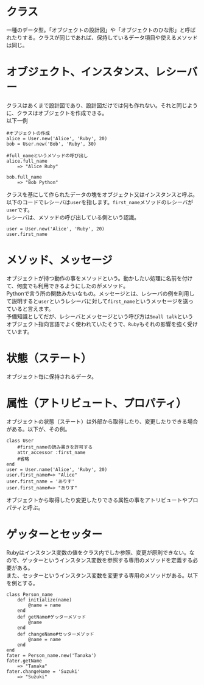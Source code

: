 # クラス
一種のデータ型。「オブジェクトの設計図」や「オブジェクトのひな形」と呼ばれたりする。クラスが同じであれば、保持しているデータ項目や使えるメソッドは同じ。  
# オブジェクト、インスタンス、レシーバー
クラスはあくまで設計図であり、設計図だけでは何も作れない。それと同じように、クラスはオブジェクトを作成できる。  
以下一例
```
#オブジェクトの作成
alice = User.new('Alice', 'Ruby', 20)
bob = User.new('Bob', 'Ruby', 30)

#full_nameというメソッドの呼び出し
alice.full_name
    => "Alice Ruby"

bob.full_name
    => "Bob Python"
```
クラスを基にして作られたデータの塊をオブジェクト又はインスタンスと呼ぶ。  
以下のコードでレシーバは`user`を指します。`first_name`メソッドのレシーバが`user`です。  
レシーバは、メソッドの呼び出している側という認識。
```
user = User.new('Alice', 'Ruby', 20)
user.first_name
```
# メソッド、メッセージ
オブジェクトが持つ動作の事をメソッドという。動かしたい処理に名前を付けて、何度でも利用できるようにしたのがメソッド。  
Pythonで言う所の関数みたいなもの。メッセージとは、レシーバの例を利用して説明すると`user`というレシーバに対して`first_name`というメッセージを送っていると言えます。  
予備知識としてだが、レシーバとメッセージという呼び方は`Small talk`というオブジェクト指向言語でよく使われていたそうで、`Ruby`もそれの影響を強く受けています。  
# 状態（ステート）
オブジェクト毎に保持されるデータ。  
# 属性（アトリビュート、プロパティ）
オブジェクトの状態（ステート）は外部から取得したり、変更したりできる場合がある。以下が、その例。  
```
class User
    #first_nameの読み書きを許可する
    attr_accessor :first_name
    #省略
end
user = User.name('Alice', 'Ruby', 20)
user.first_name#=> "Alice"
user.first_name = 'ありす'
user.first_name#=> "ありす"
```
オブジェクトから取得したり変更したりできる属性の事をアトリビュートやプロパティと呼ぶ。
# ゲッターとセッター
Rubyはインスタンス変数の値をクラス内でしか参照、変更が原則できない。なので、ゲッターというインスタンス変数を参照する専用のメソッドを定義する必要がある。  
また、セッターというインスタンス変数を変更する専用のメソッドがある。以下を例とする。  
```
class Person_name
    def initialize(name)
        @name = name
    end
    def getName#ゲッターメソッド
        @name
    end
    def changeName#セッターメソッド
        @name = name
    end
end
fater = Person_name.new('Tanaka')
fater.getName
    => "Tanaka"
fater.changeName = 'Suzuki'
    => "Suzuki"
```
